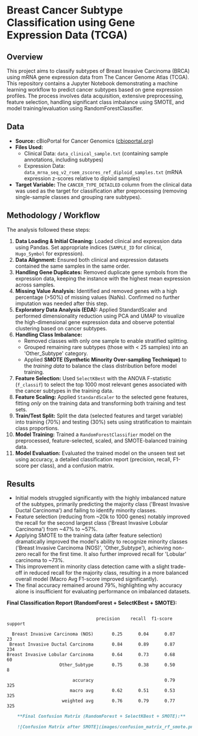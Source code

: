 # Breast Cancer Subtype Classification using Gene Expression Data (TCGA)

## Overview

This project aims to classify subtypes of Breast Invasive Carcinoma (BRCA) using mRNA gene expression data from The Cancer Genome Atlas (TCGA).
This repository contains a Jupyter Notebook demonstrating a machine learning workflow to predict cancer subtypes based on gene expression profiles. The process involves data acquisition, extensive preprocessing, feature selection, handling significant class imbalance using SMOTE, and model training/evaluation using RandomForestClassifier.

## Data

* **Source:** cBioPortal for Cancer Genomics ([cbioportal.org](https://www.cbioportal.org/))
* **Files Used:**
    * Clinical Data: `data_clinical_sample.txt` (containing sample annotations, including subtypes)
    * Expression Data: `data_mrna_seq_v2_rsem_zscores_ref_diploid_samples.txt` (mRNA expression z-scores relative to diploid samples)
* **Target Variable:** The `CANCER_TYPE_DETAILED` column from the clinical data was used as the target for classification after preprocessing (removing single-sample classes and grouping rare subtypes).

## Methodology / Workflow

The analysis followed these steps:

1.  **Data Loading & Initial Cleaning:** Loaded clinical and expression data using Pandas. Set appropriate indices (`SAMPLE_ID` for clinical, `Hugo_Symbol` for expression).
2.  **Data Alignment:** Ensured both clinical and expression datasets contained the same samples in the same order.
3.  **Handling Gene Duplicates:** Removed duplicate gene symbols from the expression data, keeping the instance with the highest mean expression across samples.
4.  **Missing Value Analysis:** Identified and removed genes with a high percentage (>50%) of missing values (NaNs). Confirmed no further imputation was needed after this step.
5.  **Exploratory Data Analysis (EDA):** Applied StandardScaler and performed dimensionality reduction using PCA and UMAP to visualize the high-dimensional gene expression data and observe potential clustering based on cancer subtypes.
6.  **Handling Class Imbalance:**
    * Removed classes with only one sample to enable stratified splitting.
    * Grouped remaining rare subtypes (those with < 25 samples) into an 'Other_Subtype' category.
    * Applied **SMOTE (Synthetic Minority Over-sampling Technique)** to the *training data* to balance the class distribution before model training.
7.  **Feature Selection:** Used `SelectKBest` with the ANOVA F-statistic (`f_classif`) to select the top 1000 most relevant genes associated with the cancer subtypes in the training data.
8.  **Feature Scaling:** Applied `StandardScaler` to the selected gene features, fitting *only* on the training data and transforming both training and test sets.
9.  **Train/Test Split:** Split the data (selected features and target variable) into training (70%) and testing (30%) sets using stratification to maintain class proportions.
10. **Model Training:** Trained a `RandomForestClassifier` model on the preprocessed, feature-selected, scaled, and SMOTE-balanced training data.
11. **Model Evaluation:** Evaluated the trained model on the unseen test set using accuracy, a detailed classification report (precision, recall, F1-score per class), and a confusion matrix.

## Results

* Initial models struggled significantly with the highly imbalanced nature of the subtypes, primarily predicting the majority class ('Breast Invasive Ductal Carcinoma') and failing to identify minority classes.
* Feature selection (reducing from ~20k to 1000 genes) notably improved the recall for the second largest class ('Breast Invasive Lobular Carcinoma') from ~47% to ~57%.
* Applying SMOTE to the training data (after feature selection) dramatically improved the model's ability to recognize minority classes ('Breast Invasive Carcinoma (NOS)', 'Other_Subtype'), achieving non-zero recall for the first time. It also further improved recall for 'Lobular' carcinoma to ~73%.
* This improvement in minority class detection came with a slight trade-off in reduced recall for the majority class, resulting in a more balanced overall model (Macro Avg F1-score improved significantly).
* The final accuracy remained around 79%, highlighting why accuracy alone is insufficient for evaluating performance on imbalanced datasets.

**Final Classification Report (RandomForest + SelectKBest + SMOTE):**

```text

                                  precision    recall  f1-score   support

  Breast Invasive Carcinoma (NOS)       0.25      0.04      0.07        23
 Breast Invasive Ductal Carcinoma       0.84      0.89      0.87       234
Breast Invasive Lobular Carcinoma       0.64      0.73      0.68        60
                    Other_Subtype       0.75      0.38      0.50         8

                         accuracy                           0.79       325
                        macro avg       0.62      0.51      0.53       325
                     weighted avg       0.76      0.79      0.77       325

```

```markdown
    **Final Confusion Matrix (RandomForest + SelectKBest + SMOTE):**

    ![Confusion Matrix after SMOTE](images/confusion_matrix_rf_smote.png)
